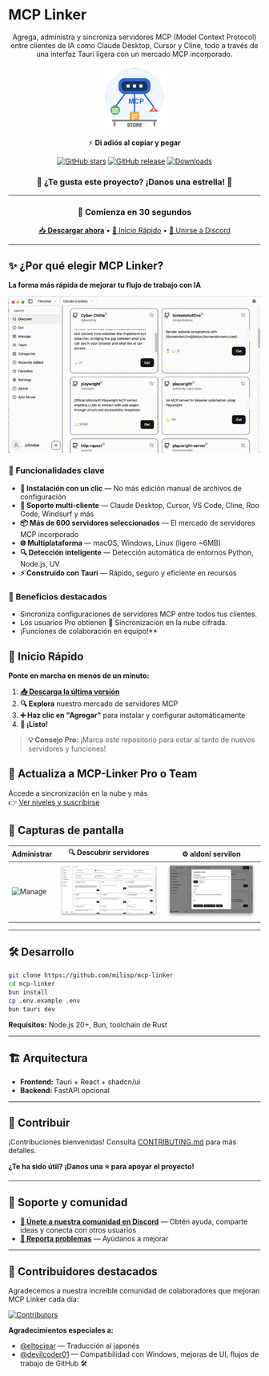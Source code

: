 # MCP Linker

<div align="center">

Agrega, administra y sincroniza servidores MCP (Model Context Protocol) entre clientes de IA como Claude Desktop, Cursor y Cline, todo a través de una interfaz Tauri ligera con un mercado MCP incorporado.

![MCP Linker Logo](../images/logo.png)

⚡️ **Di adiós al copiar y pegar**

[![GitHub stars](https://img.shields.io/github/stars/milisp/mcp-linker?style=for-the-badge&logo=github&color=yellow)](https://github.com/milisp/mcp-linker/stargazers)
[![GitHub release](https://img.shields.io/github/release/milisp/mcp-linker.svg?style=for-the-badge&logo=github)](https://github.com/milisp/mcp-linker/releases)
[![Downloads](https://img.shields.io/github/downloads/milisp/mcp-linker/total.svg?style=for-the-badge&logo=github)](https://github.com/milisp/mcp-linker/releases)

### 🌟 **¿Te gusta este proyecto? ¡Danos una estrella!** 🌟

---

### 🚀 Comienza en 30 segundos

[📥 **Descargar ahora**](https://github.com/milisp/mcp-linker/releases) • [🚀 Inicio Rápido](#inicio-rápido) • [💬 Unirse a Discord](https://discord.gg/UqXeVqUKQq)

</div>

---

## ✨ ¿Por qué elegir MCP Linker?

**La forma más rápida de mejorar tu flujo de trabajo con IA**

![Demo](../images/demo.gif)

### 🎯 Funcionalidades clave

- **🚀 Instalación con un clic** — No más edición manual de archivos de configuración
- **🔄 Soporte multi-cliente** — Claude Desktop, Cursor, VS Code, Cline, Roo Code, Windsurf y más
- **📦 Más de 600 servidores seleccionados** — El mercado de servidores MCP incorporado
- **🌐 Multiplataforma** — macOS, Windows, Linux (ligero ~6MB)
- **🔍 Detección inteligente** — Detección automática de entornos Python, Node.js, UV
- **⚡ Construido con Tauri** — Rápido, seguro y eficiente en recursos

### 💎 Beneficios destacados

- Sincroniza configuraciones de servidores MCP entre todos tus clientes.
- Los usuarios Pro obtienen 🔐 Sincronización en la nube cifrada.
- ¡Funciones de colaboración en equipo!\*\*

## 🚀 Inicio Rápido

**Ponte en marcha en menos de un minuto:**

1. **[📥 Descarga la última versión](https://github.com/milisp/mcp-linker/releases)**
2. **🔍 Explora** nuestro mercado de servidores MCP
3. **➕ Haz clic en "Agregar"** para instalar y configurar automáticamente
4. **🎉 ¡Listo!**

> **💡 Consejo Pro:** ¡Marca este repositorio para estar al tanto de nuevos servidores y funciones!

## 🚀 Actualiza a MCP-Linker Pro o Team

Accede a sincronización en la nube y más  
👉 [Ver niveles y suscribirse](https://mcp-linker.store/tiers)

## 📸 Capturas de pantalla

| Administrar                     | 🔍 Descubrir servidores         | ⚙️ aldoni servilon                |
| ------------------------------- | ------------------------------- | ------------------------------- |
| ![Manage](../images/manage.png) | ![Discover](../images/discover.png) | ![aldoni servilon](../images/add-server.png) |

---

## 🛠️ Desarrollo

```bash
git clone https://github.com/milisp/mcp-linker
cd mcp-linker
bun install
cp .env.example .env
bun tauri dev
```

**Requisitos:** Node.js 20+, Bun, toolchain de Rust

---

## 🏗️ Arquitectura

- **Frontend:** Tauri + React + shadcn/ui
- **Backend:** FastAPI opcional

---

## 🤝 Contribuir

¡Contribuciones bienvenidas! Consulta [CONTRIBUTING.md](../CONTRIBUTING.md) para más detalles.

**¿Te ha sido útil? ¡Danos una ⭐ para apoyar el proyecto!**

---

## 💬 Soporte y comunidad

- **[💬 Únete a nuestra comunidad en Discord](https://discord.gg/UqXeVqUKQq)** — Obtén ayuda, comparte ideas y conecta con otros usuarios
- **[🐛 Reporta problemas](https://github.com/milisp/mcp-linker/issues)** — Ayúdanos a mejorar

---

## 🎉 Contribuidores destacados

Agradecemos a nuestra increíble comunidad de colaboradores que mejoran MCP Linker cada día:

[![Contributors](https://contrib.rocks/image?repo=milisp/mcp-linker)](https://github.com/milisp/mcp-linker/graphs/contributors)

**Agradecimientos especiales a:**

- [@eltociear](https://github.com/eltociear) — Traducción al japonés
- [@devilcoder01](https://github.com/devilcoder01) — Compatibilidad con Windows, mejoras de UI, flujos de trabajo de GitHub 🛠️
